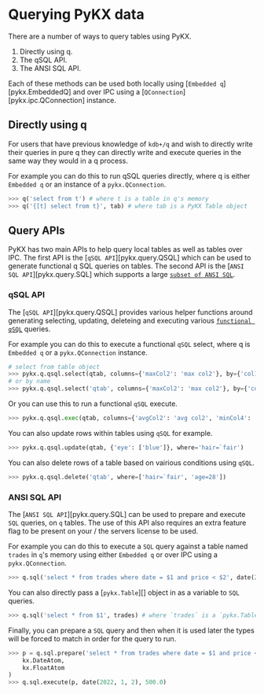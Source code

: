 # Querying PyKX data

There are a number of ways to query tables using PyKX.

1.  Directly using q.
2.  The qSQL API.
3.  The ANSI SQL API.

Each of these methods can be used both locally using [`Embedded q`][pykx.EmbeddedQ] and over IPC
using a [`QConnection`][pykx.ipc.QConnection] instance.

## Directly using q

For users that have previous knowledge of `kdb+/q` and wish to directly write their queries in pure q
they can directly write and execute queries in the same way they would in a q process.

For example you can do this to run qSQL queries directly, where q is either `Embedded q` or an instance
of a `pykx.QConnection`.

```Python
>>> q('select from t') # where t is a table in q's memory
>>> q('{[t] select from t}', tab) # where tab is a PyKX Table object
```

## Query APIs

PyKX has two main APIs to help query local tables as well as tables over IPC. The first API is the
[`qSQL API`][pykx.query.QSQL] which can be used to generate functional q SQL queries on tables. The
second API is the [`ANSI SQL API`][pykx.query.SQL] which supports a large
[`subset of ANSI SQL`](https://code.kx.com/insights/core/sql/sql-compliance.html).

### qSQL API

The [`qSQL API`][pykx.query.QSQL] provides various helper functions around generating selecting, updating, deleteing and
executing various [`functional qSQL`](https://code.kx.com/q4m3/9_Queries_q-sql/#912-functional-forms)
queries.

For example you can do this to execute a functional `qSQL` select, where q is `Embedded q` or a `pykx.QConnection`
instance.

```python
# select from table object
>>> pykx.q.qsql.select(qtab, columns={'maxCol2': 'max col2'}, by={'col1': 'col1'})
# or by name
>>> pykx.q.qsql.select('qtab', columns={'maxCol2': 'max col2'}, by={'col1': 'col1'})
```

Or you can use this to run a functional `qSQL` execute.

```python
>>> pykx.q.qsql.exec(qtab, columns={'avgCol2': 'avg col2', 'minCol4': 'min col4'}, by={'col1': 'col1'})
```

You can also update rows within tables using `qSQL` for example.

```python
>>> pykx.q.qsql.update(qtab, {'eye': ['blue']}, where='hair=`fair')
```

You can also delete rows of a table based on vairious conditions using `qSQL`.

```python
>>> pykx.q.qsql.delete('qtab', where=['hair=`fair', 'age=28'])
```

### ANSI SQL API

The [`ANSI SQL API`][pykx.query.SQL] can be used to prepare and execute `SQL` queries,
on `q` tables. The use of this API also requires an extra feature flag to be present on your / the
servers license to be used.

For example you can do this to execute a `SQL` query against a table named `trades` in `q`'s memory
using either `Embedded q` or over IPC using a `pykx.QConnection`.

```python
>>> q.sql('select * from trades where date = $1 and price < $2', date(2022, 1, 2), 500.0)
```

You can also directly pass a [`pykx.Table`][] object in as a variable to `SQL` queries.

```python
>>> q.sql('select * from $1', trades) # where `trades` is a `pykx.Table` object
```

Finally, you can prepare a `SQL` query and then when it is used later the types will be forced to
match in order for the query to run.

```Python
>>> p = q.sql.prepare('select * from trades where date = $1 and price < $2',
    kx.DateAtom,
    kx.FloatAtom
)
>>> q.sql.execute(p, date(2022, 1, 2), 500.0)
```
